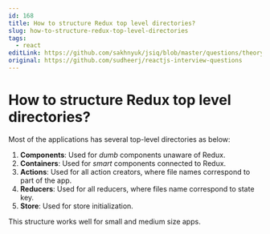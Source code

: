```yaml
---
id: 168
title: How to structure Redux top level directories?
slug: how-to-structure-redux-top-level-directories
tags:
  - react
editLink: https://github.com/sakhnyuk/jsiq/blob/master/questions/theory/react/168.md
original: https://github.com/sudheerj/reactjs-interview-questions
---
```


# How to structure Redux top level directories?

Most of the applications has several top-level directories as below:

1. **Components**: Used for _dumb_ components unaware of Redux.
2. **Containers**: Used for _smart_ components connected to Redux.
3. **Actions**: Used for all action creators, where file names correspond to part of the app.
4. **Reducers**: Used for all reducers, where files name correspond to state key.
5. **Store**: Used for store initialization.

This structure works well for small and medium size apps.